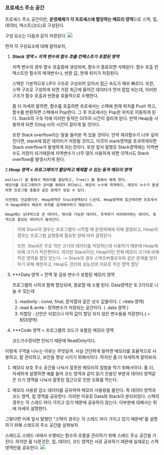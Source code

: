 
### 프로세스 주소 공간

프로세스 주소 공간이란, **운영체제가 각 프로세스에 할당하는 메모리 영역**으로 스택, 힙, 데이터, 텍스트(코드)로 구성된다.

구성 요소는 다음과 같이 저장된다. 
![](https://i.imgur.com/TEUYN3X.png)

먼저 각 구성요소에 대해 알아보자, 
1. ***Stack 영역
	 = 지역 변수와 함수 호출 컨텍스트가 포함된 영역***
	
	지역 변수의 경우 함수 호출중에 생성되며, 함수가 종료되면 삭제된다.
	함수 호출 컨텍스트란 함수의 매개변수나, 반환 값, 현재 위치가 저장된다.
	
	스택은 기본적으로 LIFO 구조로 구성되어 있어서 접근 속도가 매우 빠르다. 또한, 스택 구조로 구성하게 되면 가장 최근에 들어간 데이터가 먼저 팝업 되는데, 이러한 구조가 함수 호출과 반환을 효율적으로 수행한다.
	
	좀 더 자세히 말하면, 함수를 호출하면 프로세서는 스택에 현재 위치를 Push 하고, 함수를 반환하면 스택에서 Pop한다. 그 후 프로세서는 Pop한 위치로 이동하게 된다. 
	Stack의 구조 덕에 이러한 동작은 O(1)의 시간이 걸리게 된다.
	만약 Heap을 사용하게 되면 O(log n)의 시간이 걸리게 될 것이다.
	
	또한 Stack overflow라는 말을 들어본 적 있을 것이다.
	만약 재귀함수가 너무 깊어진다면, stack에 많은 데이터가 저장될 것이고, 이것이 stack영역을 초과하게되면 Stack overflow가 발생하게 되는것이다. 또한 앞서 말했듯 Stack영역에는 지역변수도 저장이 되기때문에 지역변수가 너무 많이 사용하게 되면 이역시도 Stack overflow를 발생시키게 된다.

2.***Heap 영역
    = 프로그래머가 할당하고 해제할 수 있는 동적 메모리 영역***
    
	malloc() 을 통해서 메모리를 할당하고, free() 를 통해서 해제 한다.
    메모리를 프로그래머가 관리를 해줘야 하다보니, 메모리 누수에 취약하다, 메모리 누수가 발생하면 프로그램 충돌과 같은 문제가 생길 수 있다.
    
    이전에도 언급했지만, Heap영역은 Stack영역보다 느린데, Heap영역에 접근하려면 프로세서가 Heap내에서 메모리 위치를 검색해야하기 때문이다.
    
    Heap에는 상대적으로 큰 데이터, 재사용 가능한 데이터, 추적하기 어려워야하는 데이터, 동적으로 할당된 데이터가 들어간다.
    
> 이때 Stack의 경우는 프로그램이 시작할 때 운영체제에 의해 결정되고, Heap의 경우는 프로그램 실행중에 필요한 양에 따라 결정된다. 
> 
> 또한, Stack은 주로 작은 크기의 데이터를 저장하는데 사용하기 때문에 Heap에 비해 크기가 작은편이다. 하지만 Stack이던, Heap이던 전체 메모리 크기에 비해 작은 영역을 할당 받는다. -> Stack의 경우 스택오버플로우와 같은 문제를 방지 하기 위해 제한하고, Heap도  관리와 성능상의 이유로 적은 영역 할당

3.  ***Data 영역 
    = 전역 및 공유 변수가 포함된 메모리 영역
    
    프로그램의 시작과 함께 할당되며, 종료할 때 소멸 된다.
    Data영역은 또 3가지로 나눌 수 있는데
    1. readonly : const, final, 문자열과 같은 상수 값들이다. ( .rdata 영역)
    2. read & write : 정적변수가 저장되는 공간이다. ( .data 영역 )
    3. 미할당 : 선언은 되었으나 아직 값이 할당 되지 않은 변수들을 저장한다.( = BSS영역)
    

4. ***Code 영역 
    = 프로그램의 코드가 포함된 메모리 영역
    
     코드가수정되면 안되기 때문에 ReadOnly이다.


이렇게 구역을 나누는 이유는 무엇일까.
사실 간단하게 말하면 메모리를 효율적으로 사용하고, 잘 관리하고, 보안을 향상 시키기 위해서이다. 하지만 좀 더 자세하게 알아보자.

1. 메모리 보호
	주소 공간을 나눠서 잘못된 메모리의 침범을 막기 위해서이다.
	좀 더, 자세하게 설명하면 예를 들어 코드 영역과 같이 읽기 전용인 부분과 데이터 영역같은 쓰기 영역을 나눠서 잘못된 접근으로 인한 오류를 막는다. 

2. 메모리 사용량 감소
	데이터를 공유하여 메모리 사용량을 줄인다. 
	즉 데이터 영역과 코드 영역, 힙 영역을 공유한다. 이러한 이유로 Data와 Stack이 분리되었다.
	스택의 경우는 각 스레드 마다 가지고 있기 때문에 공유하지 않는다. 이부분에 대해서는 뒤에 자세히 설명한다.


그렇다면 이제 앞서 말했던 "스택의 경우는 각 스레드 마다 가지고 있기 때문에"를 설명하기 위해 스레드의 주소 공간을 살펴보자

스레드도 스레드 내에서 수행되는 함수의 흐름을 관리하기 위해 스레드 주소 공간을 가진다. 하지만 좀 다른것은, 힙, 데이터, 코드 영역은 서로 공유하기 때문에 실제로는 스택 영역만을 공유한다.
![](https://i.imgur.com/ddTPxpD.png)

